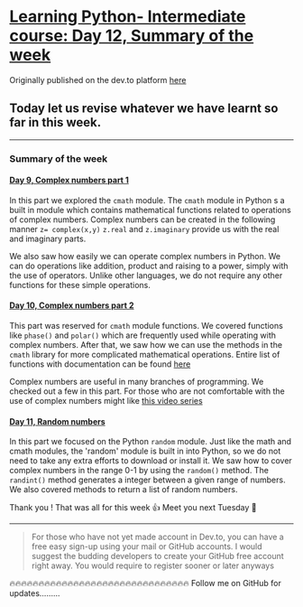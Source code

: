 # [Learning Python- Intermediate course: Day 12, Summary of the week](https://dev.to/aatmaj/learning-python-intermediate-course-day-12-random-numbers-2097)

Originally published on the dev.to platform [here](https://dev.to/aatmaj/learning-python-intermediate-course-day-12-random-numbers-2097)

## Today let us revise whatever we have learnt so far in this week.

---

### Summary of the week

#### [Day 9, Complex numbers part 1](https://dev.to/aatmaj/learning-python-intermediate-course-day-9-complex-numbers-part-1-2pkh)

In this part we explored the `cmath` module. The `cmath` module in Python s a built in module which contains mathematical functions related to operations of complex numbers. Complex numbers can be created in the following manner `z= complex(x,y)` `z.real` and `z.imaginary` provide us with the real and imaginary parts.

We also saw how easily we can operate complex numbers in Python. We can do operations like addition, product and raising to a power, simply with the use of operators. Unlike other languages, we do not require any other functions for these simple operations.

#### [Day 10, Complex numbers part 2](https://dev.to/aatmaj/learning-python-intermediate-course-day-10-complex-numbers-part-2-48jh)

This part was reserved for `cmath` module functions. We covered functions like `phase()` and `polar()` which are frequently used while operating with complex numbers. After that, we saw how we can use the methods in the `cmath` library for more complicated mathematical operations. Entire list of functions with documentation can be found [here](https://docs.python.org/3/library/cmath.html)

Complex numbers are useful in many branches of programming. We checked out a few in this part. For those who are not comfortable with the use of complex numbers might like [this video series](https://www.youtube.com/watch?feature=player_embedded&v=T647CGsuOVU%3Cbr%3E%0A)

#### [Day 11, Random numbers](https://dev.to/aatmaj/learning-python-intermediate-course-day-11-random-numbers-5cnj)

In this part we focused on the Python `random` module. Just like the math and cmath modules, the 'random' module is built in into Python, so we do not need to take any extra efforts to download or install it. We saw how to cover complex numbers in the range 0-1 by using the `random()` method. The `randint()` method generates a integer between a given range of numbers. We also covered methods to return a list of random numbers.

Thank you ! That was all for this week 👍 Meet you next Tuesday 🤠

---

> For those who have not yet made account in Dev.to, you can have a free easy sign-up using your mail or GitHub accounts. I would suggest the budding developers to create your GitHub free account right away. You would require to register sooner or later anyways

🔥🔥🔥🔥🔥🔥🔥🔥🔥🔥🔥🔥🔥🔥🔥🔥🔥🔥🔥🔥🔥🔥🔥🔥🔥🔥🔥🔥🔥🔥🔥
Follow me on GitHub for updates.........
